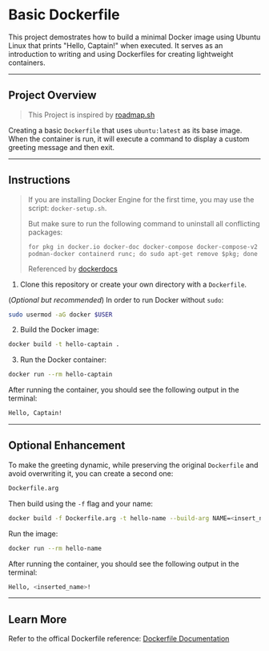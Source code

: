 # Basic Dockerfile

This project demostrates how to build a minimal Docker image using Ubuntu Linux that prints "Hello, Captain!" when executed. It serves as an introduction to writing and using Dockerfiles for creating lightweight containers. 

---
## Project Overview
> This Project is inspired by [roadmap.sh](https://roadmap.sh/projects/basic-dockerfile)

Creating a basic `Dockerfile` that uses `ubuntu:latest` as its base image.
When the container is run, it will execute a command to display a custom greeting message and then exit. 

---
## Instructions
> If you are installing Docker Engine for the first time, you may use the script: `docker-setup.sh`.
>
> But make sure to run the following command to uninstall all conflicting packages:
> 
> `for pkg in docker.io docker-doc docker-compose docker-compose-v2 podman-docker containerd runc; do sudo apt-get remove $pkg; done`
>
> Referenced by [dockerdocs](https://docs.docker.com/engine/install/ubuntu/)

1. Clone this repository or create your own directory with a `Dockerfile`.

(*Optional but recommended*) 
In order to run Docker without `sudo`:
```BASH
sudo usermod -aG docker $USER
```

2. Build the Docker image:
```BASH
docker build -t hello-captain .
```

3. Run the Docker container:
```BASH
docker run --rm hello-captain 
```

After running the container, you should see the following output in the terminal:
```BASH
Hello, Captain!
```

---
## Optional Enhancement
To make the greeting dynamic, while preserving the original `Dockerfile` and avoid overwriting it, you can create a second one:
```BASH
Dockerfile.arg
```
Then build using the `-f` flag and your name:
```BASH
docker build -f Dockerfile.arg -t hello-name --build-arg NAME=<insert_name>
```
Run the image:
```BASH
docker run --rm hello-name
```

After running the container, you should see the following output in the terminal: 
```BASH
Hello, <inserted_name>!
```

---
## Learn More
Refer to the offical Dockerfile reference:
[Dockerfile Documentation](https://docs.docker.com/reference/dockerfile/)

